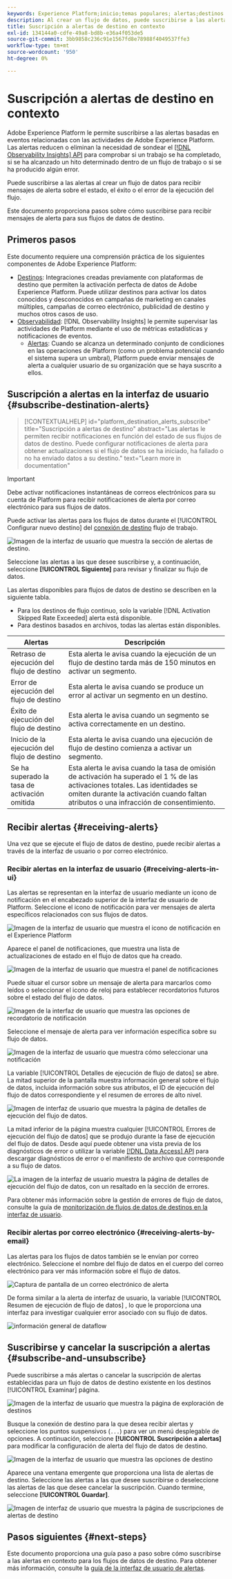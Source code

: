 ```yaml
---
keywords: Experience Platform;inicio;temas populares; alertas;destinos
description: Al crear un flujo de datos, puede suscribirse a las alertas para recibir mensajes de alerta sobre el estado, el éxito o el error de la ejecución del flujo.
title: Suscripción a alertas de destino en contexto
exl-id: 134144a0-cdfe-49a8-bd8b-e36a4f053de5
source-git-commit: 3bb9858c236c91e1567fd8e78988f4049537ffe3
workflow-type: tm+mt
source-wordcount: '950'
ht-degree: 0%

---
```


# Suscripción a alertas de destino en contexto

Adobe Experience Platform le permite suscribirse a las alertas basadas en eventos relacionadas con las actividades de Adobe Experience Platform. Las alertas reducen o eliminan la necesidad de sondear el [[!DNL Observability Insights] API](../../observability/api/overview.md) para comprobar si un trabajo se ha completado, si se ha alcanzado un hito determinado dentro de un flujo de trabajo o si se ha producido algún error.

Puede suscribirse a las alertas al crear un flujo de datos para recibir mensajes de alerta sobre el estado, el éxito o el error de la ejecución del flujo.

Este documento proporciona pasos sobre cómo suscribirse para recibir mensajes de alerta para sus flujos de datos de destino.

## Primeros pasos

Este documento requiere una comprensión práctica de los siguientes componentes de Adobe Experience Platform:

* [Destinos](../home.md): Integraciones creadas previamente con plataformas de destino que permiten la activación perfecta de datos de Adobe Experience Platform. Puede utilizar destinos para activar los datos conocidos y desconocidos en campañas de marketing en canales múltiples, campañas de correo electrónico, publicidad de destino y muchos otros casos de uso.
* [Observabilidad](../../observability/home.md): [!DNL Observability Insights] le permite supervisar las actividades de Platform mediante el uso de métricas estadísticas y notificaciones de eventos.
   * [Alertas](../../observability/alerts/overview.md): Cuando se alcanza un determinado conjunto de condiciones en las operaciones de Platform (como un problema potencial cuando el sistema supera un umbral), Platform puede enviar mensajes de alerta a cualquier usuario de su organización que se haya suscrito a ellos.

## Suscripción a alertas en la interfaz de usuario {#subscribe-destination-alerts}

>[!CONTEXTUALHELP]
>id="platform_destination_alerts_subscribe"
>title="Suscripción a alertas de destino"
>abstract="Las alertas le permiten recibir notificaciones en función del estado de sus flujos de datos de destino. Puede configurar notificaciones de alerta para obtener actualizaciones si el flujo de datos se ha iniciado, ha fallado o no ha enviado datos a su destino."
>text="Learn more in documentation"

>[!IMPORTANT]
>
>Debe activar notificaciones instantáneas de correos electrónicos para su cuenta de Platform para recibir notificaciones de alerta por correo electrónico para sus flujos de datos.

Puede activar las alertas para los flujos de datos durante el [!UICONTROL Configurar nuevo destino] del [conexión de destino](connect-destination.md) flujo de trabajo.

![Imagen de la interfaz de usuario que muestra la sección de alertas de destino.](../assets/ui/alerts/destination-alerts.png)

Seleccione las alertas a las que desee suscribirse y, a continuación, seleccione **[!UICONTROL Siguiente]** para revisar y finalizar su flujo de datos.

Las alertas disponibles para flujos de datos de destino se describen en la siguiente tabla.

* Para los destinos de flujo continuo, solo la variable [!DNL Activation Skipped Rate Exceeded] alerta está disponible.
* Para destinos basados en archivos, todas las alertas están disponibles.

| Alertas | Descripción |
| --- | --- |
| Retraso de ejecución del flujo de destino | Esta alerta le avisa cuando la ejecución de un flujo de destino tarda más de 150 minutos en activar un segmento. |
| Error de ejecución del flujo de destino | Esta alerta le avisa cuando se produce un error al activar un segmento en un destino. |
| Éxito de ejecución del flujo de destino | Esta alerta le avisa cuando un segmento se activa correctamente en un destino. |
| Inicio de la ejecución del flujo de destino | Esta alerta le avisa cuando una ejecución de flujo de destino comienza a activar un segmento. |
| Se ha superado la tasa de activación omitida | Esta alerta le avisa cuando la tasa de omisión de activación ha superado el 1 % de las activaciones totales. Las identidades se omiten durante la activación cuando faltan atributos o una infracción de consentimiento. |

## Recibir alertas {#receiving-alerts}

Una vez que se ejecute el flujo de datos de destino, puede recibir alertas a través de la interfaz de usuario o por correo electrónico.

### Recibir alertas en la interfaz de usuario {#receiving-alerts-in-ui}

Las alertas se representan en la interfaz de usuario mediante un icono de notificación en el encabezado superior de la interfaz de usuario de Platform. Seleccione el icono de notificación para ver mensajes de alerta específicos relacionados con sus flujos de datos.

![Imagen de la interfaz de usuario que muestra el icono de notificación en el Experience Platform](../assets/ui/alerts/notification.png)

Aparece el panel de notificaciones, que muestra una lista de actualizaciones de estado en el flujo de datos que ha creado.

![Imagen de la interfaz de usuario que muestra el panel de notificaciones](../assets/ui/alerts/alert-window.png)

Puede situar el cursor sobre un mensaje de alerta para marcarlos como leídos o seleccionar el icono de reloj para establecer recordatorios futuros sobre el estado del flujo de datos.

![Imagen de la interfaz de usuario que muestra las opciones de recordatorio de notificación](../assets/ui/alerts/remind-me.png)

Seleccione el mensaje de alerta para ver información específica sobre su flujo de datos.

![Imagen de la interfaz de usuario que muestra cómo seleccionar una notificación](../assets/ui/alerts/select-alert-message.png)

La variable [!UICONTROL Detalles de ejecución de flujo de datos] se abre. La mitad superior de la pantalla muestra información general sobre el flujo de datos, incluida información sobre sus atributos, el ID de ejecución del flujo de datos correspondiente y el resumen de errores de alto nivel.

![Imagen de interfaz de usuario que muestra la página de detalles de ejecución del flujo de datos.](../assets/ui/alerts/dataflow-overview.png)

La mitad inferior de la página muestra cualquier [!UICONTROL Errores de ejecución del flujo de datos] que se produjo durante la fase de ejecución del flujo de datos. Desde aquí puede obtener una vista previa de los diagnósticos de error o utilizar la variable [[!DNL Data Access] API](https://www.adobe.io/experience-platform-apis/references/data-access/) para descargar diagnósticos de error o el manifiesto de archivo que corresponde a su flujo de datos.

![La imagen de la interfaz de usuario muestra la página de detalles de ejecución del flujo de datos, con un resaltado en la sección de errores.](../assets/ui/alerts/dataflow-run-error.png)

Para obtener más información sobre la gestión de errores de flujo de datos, consulte la guía de [monitorización de flujos de datos de destinos en la interfaz de usuario](../../dataflows/ui/monitor-destinations.md).

### Recibir alertas por correo electrónico {#receiving-alerts-by-email}

Las alertas para los flujos de datos también se le envían por correo electrónico. Seleccione el nombre del flujo de datos en el cuerpo del correo electrónico para ver más información sobre el flujo de datos.

![Captura de pantalla de un correo electrónico de alerta](../assets/ui/alerts/email.png)

De forma similar a la alerta de interfaz de usuario, la variable [!UICONTROL Resumen de ejecución de flujo de datos] , lo que le proporciona una interfaz para investigar cualquier error asociado con su flujo de datos.

![información general de dataflow](../assets/ui/alerts/dataflow-overview.png)

## Suscribirse y cancelar la suscripción a alertas {#subscribe-and-unsubscribe}

Puede suscribirse a más alertas o cancelar la suscripción de alertas establecidas para un flujo de datos de destino existente en los destinos [!UICONTROL Examinar] página.

![Imagen de la interfaz de usuario que muestra la página de exploración de destinos](../assets/ui/alerts/destination-list.png)

Busque la conexión de destino para la que desea recibir alertas y seleccione los puntos suspensivos (`...`) para ver un menú desplegable de opciones. A continuación, seleccione **[!UICONTROL Suscripción a alertas]** para modificar la configuración de alerta del flujo de datos de destino.

![Imagen de la interfaz de usuario que muestra las opciones de destino](../assets/ui/alerts/destination-alerts-subscribe.png)

Aparece una ventana emergente que proporciona una lista de alertas de destino. Seleccione las alertas a las que desee suscribirse o deseleccione las alertas de las que desee cancelar la suscripción. Cuando termine, seleccione **[!UICONTROL Guardar]**.

![Imagen de interfaz de usuario que muestra la página de suscripciones de alertas de destino](../assets/ui/alerts/destination-alerts-list.png)

## Pasos siguientes {#next-steps}

Este documento proporciona una guía paso a paso sobre cómo suscribirse a las alertas en contexto para los flujos de datos de destino. Para obtener más información, consulte la [guía de la interfaz de usuario de alertas](../../observability/alerts/ui.md).
